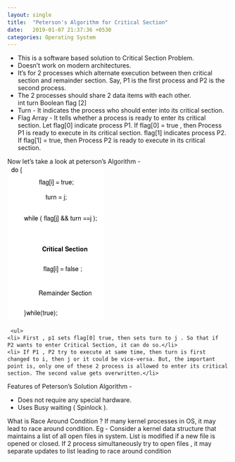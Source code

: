 ```yaml
---
layout: single
title:  "Peterson's Algorithm for Critical Section"
date:   2019-01-07 21:37:36 +0530
categories: Operating System
---
```

<ul>
    <li> This is a software based solution to Critical Section Problem. </li>
    <li> Doesn’t work on modern architectures. </li>
    <li> It’s for 2 processes which alternate execution between then critical section and remainder section. Say, P1 is the first process and P2 is the second process.</li>
    <li> The 2 processes should share 2 data items with each other.</li>
                  int turn  
                  Boolean flag [2]
    <li> Turn - It indicates the process who should enter into its critical section.</li>
    <li> Flag Array - It tells whether a process is ready to enter its critical section. Let flag[0] indicate process P1. If flag[0] = true , then Process P1 is ready to execute in its critical section. flag[1] indicates process P2. If flag[1] = true, then Process P2 is ready to execute in its critical section.</li>
</ul>

   Now let’s take a look at peterson’s Algorithm -
   ![peterson algorithm](/assets/images/peterson.png)
     
     <ul>
    <li> First , p1 sets flag[0] true, then sets turn to j . So that if  P2 wants to enter Critical Section, it can do so.</li>
    <li> If P1 , P2 try to execute at same time, then turn is first changed to i, then j or it could be vice-versa. But, the important point is, only one of these 2 process is allowed to enter its critical section. The second value gets overwritten.</li>
</ul>
Features of Peterson’s Solution Algorithm -
<ul>
    <li> Does not require any special hardware.</li>
    <li>Uses Busy waiting ( Spinlock ).</li>
</ul>

What is Race Around Condition ?
If many kernel processes in OS, it may lead to race around condition.
Eg - Consider a kernel data structure that maintains a list of all open files in system. List is modified if a new file is opened or closed. If 2 process simultaneously try to open files , it may separate updates to list leading to race around condition 






